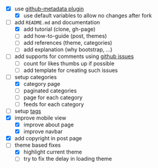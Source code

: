 - [x] use [github-metadata plugin](https://github.com/jekyll/github-metadata)
    - [x] use default variables to allow no changes after fork
- [ ] add `README.md` and documentation
    - [x] add tutorial (clone, gh-page)
    - [ ] add how-to-guide (post, themes) 
    - [ ] add references (theme, categories) 
    - [ ] add explanation (why bootstrap, ...)
- [ ] add supports for comments using [github issues](http://ivanzuzak.info/2011/02/18/github-hosted-comments-for-github-hosted-blogs.html)
    - [ ] count for likes thumbs up if possible
    - [ ] add template for creating such issues
- [ ] setup categories
    - [x] category page 
    - [ ] paginated categories 
    - [ ] page for each category 
    - [ ] feeds for each category
- [ ] setup [ tags ](http://longqian.me/2017/02/09/github-jekyll-tag/)
- [x] improve mobile view 
    - [x] improve about page
    - [x] improve navbar
- [x] add copyright in post page
- [ ] theme based fixes
    - [x] highlight current theme
    - [ ] try to fix the delay in loading theme